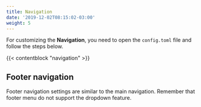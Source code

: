 ```yaml
---
title: Navigation
date: '2019-12-02T08:15:02-03:00'
weight: 5
---
```


For customizing the **Navigation**, you need to open the `config.toml` file and follow the steps below.

{{< contentblock "navigation" >}}

## Footer navigation

Footer navigation settings are similar to the main navigation. Remember that footer menu do not support the dropdown feature.
